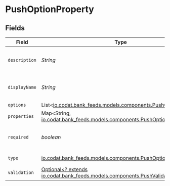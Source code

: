 # PushOptionProperty


## Fields

| Field                                                                                                                         | Type                                                                                                                          | Required                                                                                                                      | Description                                                                                                                   |
| ----------------------------------------------------------------------------------------------------------------------------- | ----------------------------------------------------------------------------------------------------------------------------- | ----------------------------------------------------------------------------------------------------------------------------- | ----------------------------------------------------------------------------------------------------------------------------- |
| `description`                                                                                                                 | *String*                                                                                                                      | :heavy_check_mark:                                                                                                            | A description of the property.                                                                                                |
| `displayName`                                                                                                                 | *String*                                                                                                                      | :heavy_check_mark:                                                                                                            | The property's display name.                                                                                                  |
| `options`                                                                                                                     | List<[io.codat.bank_feeds.models.components.PushOptionChoice](../../models/components/PushOptionChoice.md)>                   | :heavy_minus_sign:                                                                                                            | N/A                                                                                                                           |
| `properties`                                                                                                                  | Map<String, [io.codat.bank_feeds.models.components.PushOptionProperty](../../models/components/PushOptionProperty.md)>        | :heavy_minus_sign:                                                                                                            | N/A                                                                                                                           |
| `required`                                                                                                                    | *boolean*                                                                                                                     | :heavy_check_mark:                                                                                                            | The property is required if `True`.                                                                                           |
| `type`                                                                                                                        | [io.codat.bank_feeds.models.components.PushOptionType](../../models/components/PushOptionType.md)                             | :heavy_check_mark:                                                                                                            | The option type.                                                                                                              |
| `validation`                                                                                                                  | [Optional<? extends io.codat.bank_feeds.models.components.PushValidationInfo>](../../models/components/PushValidationInfo.md) | :heavy_minus_sign:                                                                                                            | N/A                                                                                                                           |